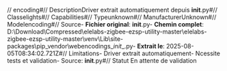// encoding#// DescriptionDriver extrait automatiquement depuis __init__.py#// Classelights#// Capabilities#// Typeunknown#// ManufacturerUnknown#// Modelencoding#// Source- **Fichier original**: __init__.py- **Chemin complet**: D:\Download\Compressed\elelabs-zigbee-ezsp-utility-master\elelabs-zigbee-ezsp-utility-master\venv\Lib\site-packages\pip\_vendor\webencodings\__init__.py- **Extrait le**: 2025-08-05T08:34:02.721Z#// Limitations- Driver extrait automatiquement- Ncessite tests et validation- Source: __init__.py#// Statut En attente de validation